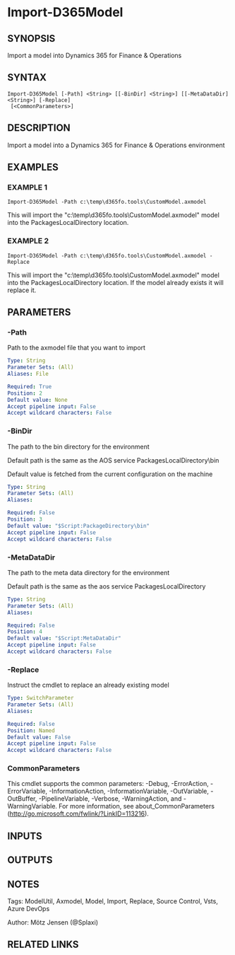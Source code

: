 ﻿---
external help file: d365fo.tools-help.xml
Module Name: d365fo.tools
online version:
schema: 2.0.0
---

# Import-D365Model

## SYNOPSIS
Import a model into Dynamics 365 for Finance & Operations

## SYNTAX

```
Import-D365Model [-Path] <String> [[-BinDir] <String>] [[-MetaDataDir] <String>] [-Replace]
 [<CommonParameters>]
```

## DESCRIPTION
Import a model into a Dynamics 365 for Finance & Operations environment

## EXAMPLES

### EXAMPLE 1
```
Import-D365Model -Path c:\temp\d365fo.tools\CustomModel.axmodel
```

This will import the "c:\temp\d365fo.tools\CustomModel.axmodel" model into the PackagesLocalDirectory location.

### EXAMPLE 2
```
Import-D365Model -Path c:\temp\d365fo.tools\CustomModel.axmodel -Replace
```

This will import the "c:\temp\d365fo.tools\CustomModel.axmodel" model into the PackagesLocalDirectory location.
If the model already exists it will replace it.

## PARAMETERS

### -Path
Path to the axmodel file that you want to import

```yaml
Type: String
Parameter Sets: (All)
Aliases: File

Required: True
Position: 2
Default value: None
Accept pipeline input: False
Accept wildcard characters: False
```

### -BinDir
The path to the bin directory for the environment

Default path is the same as the AOS service PackagesLocalDirectory\bin

Default value is fetched from the current configuration on the machine

```yaml
Type: String
Parameter Sets: (All)
Aliases:

Required: False
Position: 3
Default value: "$Script:PackageDirectory\bin"
Accept pipeline input: False
Accept wildcard characters: False
```

### -MetaDataDir
The path to the meta data directory for the environment

Default path is the same as the aos service PackagesLocalDirectory

```yaml
Type: String
Parameter Sets: (All)
Aliases:

Required: False
Position: 4
Default value: "$Script:MetaDataDir"
Accept pipeline input: False
Accept wildcard characters: False
```

### -Replace
Instruct the cmdlet to replace an already existing model

```yaml
Type: SwitchParameter
Parameter Sets: (All)
Aliases:

Required: False
Position: Named
Default value: False
Accept pipeline input: False
Accept wildcard characters: False
```

### CommonParameters
This cmdlet supports the common parameters: -Debug, -ErrorAction, -ErrorVariable, -InformationAction, -InformationVariable, -OutVariable, -OutBuffer, -PipelineVariable, -Verbose, -WarningAction, and -WarningVariable.
For more information, see about_CommonParameters (http://go.microsoft.com/fwlink/?LinkID=113216).

## INPUTS

## OUTPUTS

## NOTES
Tags: ModelUtil, Axmodel, Model, Import, Replace, Source Control, Vsts, Azure DevOps

Author: Mötz Jensen (@Splaxi)

## RELATED LINKS
